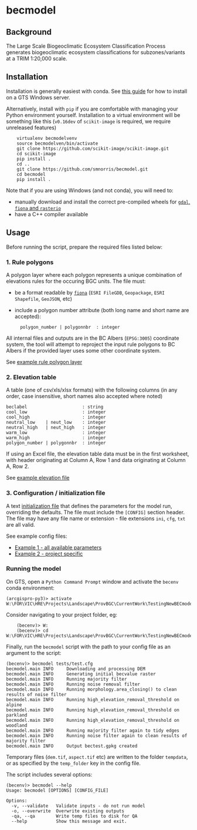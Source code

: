 # becmodel

## Background

The Large Scale Biogeoclimatic Ecosystem Classification Process generates biogeoclimatic ecosystem classifications for subzones/variants at a TRIM 1:20,000 scale.


## Installation

Installation is generally easiest with conda.  See [this guide](doc/fresh_install_gts.md) for how to install on a GTS Windows server.

Alternatively, install with `pip` if you are comfortable with managing your Python environment yourself. Installation to a virtual environment will be something like this (`v0.16dev` of `scikit-image` is required, we require unreleased features)

        virtualenv becmodelvenv
        source becmodelven/bin/activate
        git clone https://github.com/scikit-image/scikit-image.git
        cd scikit-image
        pip install .
        cd ..
        git clone https://github.com/smnorris/becmodel.git
        cd becmodel
        pip install .

Note that if you are using Windows (and not conda), you will need to:

- manually download and install the correct pre-compiled wheels for [`gdal`, `fiona` and `rasterio`](https://www.lfd.uci.edu/~gohlke/pythonlibs/#gdal)
- have a C++ compiler available


## Usage

Before running the script, prepare the required files listed below:

### 1. Rule polygons

A polygon layer where each polygon represents a unique combination of elevations rules for the occuring BGC units. The file must:

- be a format readable by [`fiona`](https://github.com/Toblerity/Fiona) (`ESRI FileGDB`, `Geopackage`, `ESRI Shapefile`, `GeoJSON`, etc)
- include a polygon number attribute (both long name and short name are accepted):

        polygon_number | polygonnbr  : integer

All internal files and outputs are in the BC Albers (`EPSG:3005`) coordinate system, the tool will attempt to reproject the input rule polygons to BC Albers if the provided layer uses some other coordinate system.

See [example rule polygon layer](examples/robson/rulepolys.geojson)

### 2. Elevation table

A table (one of csv/xls/xlsx formats) with the following columns (in any order, case insensitive, short names also accepted where noted)


    beclabel                     : string
    cool_low                     : integer
    cool_high                    : integer
    neutral_low    | neut_low    : integer
    neutral_high   | neut_high   : integer
    warm_low                     : integer
    warm_high                    : integer
    polygon_number | polygonnbr  : integer

If using an Excel file, the elevation table data must be in the first worksheet, with header originating at Column A, Row 1 and data originating at Column A, Row 2.

See [example elevation file](examples/robson/elevation.csv)

### 3. Configuration / initialization file

A text [initialization file](https://docs.python.org/3/library/configparser.html#supported-ini-file-structure) that defines the parameters for the model run, overriding the defaults. The file must include the `[CONFIG]` section header. The file may have any file name or extension - file extensions `ini`, `cfg`, `txt` are all valid.

See example config files:

- [Example 1 - all available parameters](sample_config.cfg)
- [Example 2 - project specific](examples/robson/robson.cfg)


###  Running the model

On GTS, open a `Python Command Prompt` window and activate the `becenv` conda environment:

    (arcgispro-py3)> activate W:\FOR\VIC\HRE\Projects\Landscape\ProvBGC\CurrentWork\TestingNewBECmodel2019\becmodel\becenv

Consider navigating to your project folder, eg:

        (becenv)> W:
        (becenv)> cd W:\FOR\VIC\HRE\Projects\Landscape\ProvBGC\CurrentWork\TestingNewBECmodel2019\becmodel

Finally, run the `becmodel` script with the path to your config file as an argument to the script:


    (becenv)> becmodel tests/test.cfg
    becmodel.main INFO     Downloading and processing DEM
    becmodel.main INFO     Generating initial becvalue raster
    becmodel.main INFO     Running majority filter
    becmodel.main INFO     Running noise removal filter
    becmodel.main INFO     Running morphology.area_closing() to clean results of noise filter
    becmodel.main INFO     Running high_elevation_removal_threshold on alpine
    becmodel.main INFO     Running high_elevation_removal_threshold on parkland
    becmodel.main INFO     Running high_elevation_removal_threshold on woodland
    becmodel.main INFO     Running majority filter again to tidy edges
    becmodel.main INFO     Running noise filter again to clean results of majority filter
    becmodel.main INFO     Output bectest.gpkg created

Temporary files (`dem.tif`, `aspect.tif` etc) are written to the folder `tempdata`,
or as specified by the `temp_folder` key in the config file.

The script includes several options:

    (becenv)> becmodel --help
    Usage: becmodel [OPTIONS] [CONFIG_FILE]

    Options:
      -v, --validate   Validate inputs - do not run model
      -o, --overwrite  Overwrite existing outputs
      -qa, --qa        Write temp files to disk for QA
      --help           Show this message and exit.